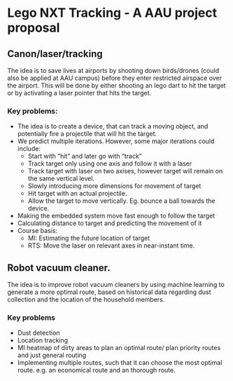 # Lego NXT Tracking - A AAU project proposal


## Canon/laser/tracking
The idea is to save lives at airports by shooting down birds/drones (could also be applied at AAU campus) before they enter restricted airspace over the airport. This will be done by either shooting an lego dart to hit the target or by activating a laser pointer that hits the target. 


### Key problems:
- The idea is to create a device, that can track a moving object, and potentially fire a projectile that will hit the target.
- We predict multiple iterations. However, some major iterations could include:
	- Start with “hit” and later go with “track”
	- Track target only using one axis and follow it with a laser
	- Track target with laser on two axises, however target will remain on the same vertical level.
	- Slowly introducing more dimensions for movement of target
	- Hit target with an actual projectile.
	- Allow the target to move vertically. Eg. bounce a ball towards the device.
- Making the embedded system move fast enough to follow the target
- Calculating distance to target and predicting the movement of it
- Course basis:
	- MI: Estimating the future location of target
	- RTS: Move the laser on relevant axes in near-instant time.


## Robot vacuum cleaner.
The idea is to improve robot vacuum cleaners by using machine learning to generate a more optimal route, based on historical data regarding dust collection and the location of the household members.

### Key problems
- Dust detection
- Location tracking
- MI heatmap of dirty areas to plan an optimal route/ plan priority routes and just general routing
- Implementing multiple routes, such that it can choose the most optimal route. e.g. an economical route and an thorough route.
